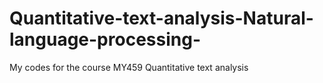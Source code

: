 # Quantitative-text-analysis-Natural-language-processing-
My codes for the course MY459 Quantitative text analysis
